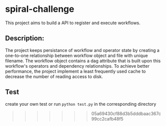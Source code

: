 # spiral-challenge

This project aims to build a API to register and execute workflows.

## Description: 

The project keeps persistance of workflow and operator state by creating a one-to-one relationship between workflow object and file with unique filename. The workflow object contains a dag attribute that is built upon this workflow's operators and dependency relationships. To achieve better performance, the project implement a least frequently used cache to decrease the number of reading access to disk. 

## Test
create your own test or run `python test.py` in the corresponding directory
>>>>>>> 05a69430cf88d3b5dddbaac367c99cc2cafb48f5
